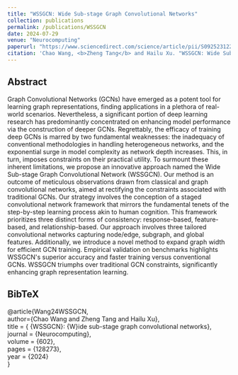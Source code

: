 ```yaml
---
title: "WSSGCN: Wide Sub-stage Graph Convolutional Networks"
collection: publications
permalink: /publications/WSSGCN
date: 2024-07-29
venue: "Neurocomputing"
paperurl: "https://www.sciencedirect.com/science/article/pii/S0925231224010440"
citation: 'Chao Wang, <b>Zheng Tang</b> and Hailu Xu. "WSSGCN: Wide Sub-stage Graph Convolutional Networks". <i>Neurocomputing</i>. vol. 602, p. 128273. 2024.'
---
```


## Abstract
Graph Convolutional Networks (GCNs) have emerged as a potent tool for learning graph representations, finding applications in a plethora of real-world scenarios. Nevertheless, a significant portion of deep learning research has predominantly concentrated on enhancing model performance via the construction of deeper GCNs. Regrettably, the efficacy of training deep GCNs is marred by two fundamental weaknesses: the inadequacy of conventional methodologies in handling heterogeneous networks, and the exponential surge in model complexity as network depth increases. This, in turn, imposes constraints on their practical utility. To surmount these inherent limitations, we propose an innovative approach named the Wide Sub-stage Graph Convolutional Network (WSSGCN). Our method is an outcome of meticulous observations drawn from classical and graph convolutional networks, aimed at rectifying the constraints associated with traditional GCNs. Our strategy involves the conception of a staged convolutional network framework that mirrors the fundamental tenets of the step-by-step learning process akin to human cognition. This framework prioritizes three distinct forms of consistency: response-based, feature-based, and relationship-based. Our approach involves three tailored convolutional networks capturing node/edge, subgraph, and global features. Additionally, we introduce a novel method to expand graph width for efficient GCN training. Empirical validation on benchmarks highlights WSSGCN's superior accuracy and faster training versus conventional GCNs. WSSGCN triumphs over traditional GCN constraints, significantly enhancing graph representation learning.

## BibTeX
@article{Wang24WSSGCN,  
author={Chao Wang and Zheng Tang and Hailu Xu},  
title = { {WSSGCN}: {W}ide sub-stage graph convolutional networks},  
journal = {Neurocomputing},  
volume = {602},  
pages = {128273},  
year = {2024}  
}
